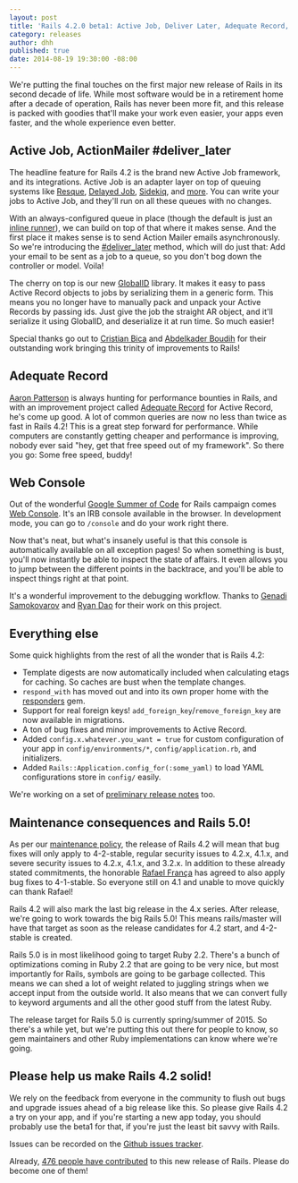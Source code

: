```yaml
---
layout: post
title: 'Rails 4.2.0 beta1: Active Job, Deliver Later, Adequate Record, Web Console'
category: releases
author: dhh
published: true
date: 2014-08-19 19:30:00 -08:00
---
```

We're putting the final touches on the first major new release of Rails in its second decade of life. While most software would be in a retirement home after a decade of operation, Rails has never been more fit, and this release is packed with goodies that'll make your work even easier, your apps even faster, and the whole experience even better.

## Active Job, ActionMailer #deliver_later
The headline feature for Rails 4.2 is the brand new Active Job framework, and its integrations. Active Job is an adapter layer on top of queuing systems like [Resque][resque], [Delayed Job][dj], [Sidekiq][sidekiq], and [more][more-aj-adapters]. You can write your jobs to Active Job, and they'll run on all these queues with no changes.

With an always-configured queue in place (though the default is just an [inline runner][aj-inline-runner]), we can build on top of that where it makes sense. And the first place it makes sense is to send Action Mailer emails asynchronously. So we're introducing the [#deliver_later][deliver-later] method, which will do just that: Add your email to be sent as a job to a queue, so you don't bog down the controller or model. Voila!

The cherry on top is our new [GlobalID][globalid] library. It makes it easy to pass Active Record objects to jobs by serializing them in a generic form. This means you no longer have to manually pack and unpack your Active Records by passing ids. Just give the job the straight AR object, and it'll serialize it using GlobalID, and deserialize it at run time. So much easier!

Special thanks go out to [Cristian Bica][cristianbica] and [Abdelkader Boudih][seuros] for their outstanding work bringing this trinity of improvements to Rails!


## Adequate Record
[Aaron Patterson][tenderlove] is always hunting for performance bounties in Rails, and with an improvement project called [Adequate Record][adequate-record] for Active Record, he's come up good. A lot of common queries are now no less than twice as fast in Rails 4.2! This is a great step forward for performance. While computers are constantly getting cheaper and performance is improving, nobody ever said "hey, get that free speed out of my framework". So there you go: Some free speed, buddy!


## Web Console
Out of the wonderful [Google Summer of Code][gsoc] for Rails campaign comes [Web Console][web-console]. It's an IRB console available in the browser. In development mode, you can go to `/console` and do your work right there.

Now that's neat, but what's insanely useful is that this console is automatically available on all exception pages! So when something is bust, you'll now instantly be able to inspect the state of affairs. It even allows you to jump between the different points in the backtrace, and you'll be able to inspect things right at that point.

It's a wonderful improvement to the debugging workflow. Thanks to [Genadi Samokovarov][gsamokovarov] and [Ryan Dao][ryandao] for their work on this project.


## Everything else
Some quick highlights from the rest of all the wonder that is Rails 4.2:

* Template digests are now automatically included when calculating etags for caching. So caches are bust when the template changes.
* `respond_with` has moved out and into its own proper home with the [responders][responders] gem.
* Support for real foreign keys! `add_foreign_key`/`remove_foreign_key` are now available in migrations.
* A ton of bug fixes and minor improvements to Active Record.
* Added `config.x.whatever.you_want = true` for custom configuration of your app in `config/environments/*`, `config/application.rb`, and initializers.
* Added `Rails::Application.config_for(:some_yaml)` to load YAML configurations store in `config/` easily.

We're working on a set of [preliminary release notes][release-notes] too.

<h2 id="maintenance-consequences-and-rails-5-0">Maintenance consequences and Rails 5.0!</h2>

As per our [maintenance policy][maintenance-policy], the release of Rails 4.2 will mean that bug fixes will only apply to 4-2-stable, regular security issues to 4.2.x, 4.1.x, and severe security issues to 4.2.x, 4.1.x, and 3.2.x. In addition to these already stated commitments, the honorable [Rafael França][rafaelfranca] has agreed to also apply bug fixes to 4-1-stable. So everyone still on 4.1 and unable to move quickly can thank Rafael!

Rails 4.2 will also mark the last big release in the 4.x series. After release, we're going to work towards the big Rails 5.0! This means rails/master will have that target as soon as the release candidates for 4.2 start, and 4-2-stable is created.

Rails 5.0 is in most likelihood going to target Ruby 2.2. There's a bunch of optimizations coming in Ruby 2.2 that are going to be very nice, but most importantly for Rails, symbols are going to be garbage collected. This means we can shed a lot of weight related to juggling strings when we accept input from the outside world. It also means that we can convert fully to keyword arguments and all the other good stuff from the latest Ruby.

The release target for Rails 5.0 is currently spring/summer of 2015. So there's a while yet, but we're putting this out there for people to know, so gem maintainers and other Ruby implementations can know where we're going.


## Please help us make Rails 4.2 solid!
We rely on the feedback from everyone in the community to flush out bugs and upgrade issues ahead of a big release like this. So please give Rails 4.2 a try on your app, and if you're starting a new app today, you should probably use the beta1 for that, if you're just the least bit savvy with Rails.

Issues can be recorded on the [Github issues tracker][issues].

Already, [476 people have contributed][contributors] to this new release of Rails. Please do become one of them!

[resque]: https://github.com/resque/resque
[dj]: https://github.com/collectiveidea/delayed_job
[sidekiq]: https://github.com/mperham/sidekiq
[more-aj-adapters]: http://edgeapi.rubyonrails.org/classes/ActiveJob/QueueAdapters.html
[aj-inline-runner]: http://edgeapi.rubyonrails.org/classes/ActiveJob/QueueAdapters/InlineAdapter.html
[deliver-later]: http://edgeapi.rubyonrails.org/classes/ActionMailer/MessageDelivery.html#method-i-deliver_later
[globalid]: https://github.com/rails/globalid
[cristianbica]: https://github.com/cristianbica
[seuros]: https://github.com/seuros
[tenderlove]: https://github.com/tenderlove
[adequate-record]: http://tenderlovemaking.com/2014/02/19/adequaterecord-pro-like-activerecord.html
[gsoc]: https://rubyonrails.org/2014/5/23/meet-our-google-summer-of-code-students-and-mentors/
[web-console]: https://github.com/rails/web-console
[gsamokovarov]: https://github.com/gsamokovarov
[ryandao]: https://github.com/ryandao
[release-notes]: http://edgeguides.rubyonrails.org/4_2_release_notes.html
[maintenance-policy]: http://guides.rubyonrails.org/maintenance_policy.html
[rafaelfranca]: https://github.com/rafaelfranca
[issues]: https://github.com/rails/rails/issues
[contributors]: http://contributors.rubyonrails.org/edge/contributors
[responders]: https://github.com/plataformatec/responders
